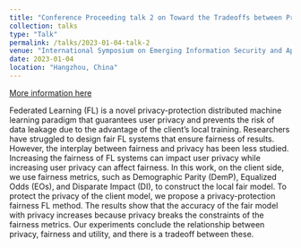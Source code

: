 ```yaml
---
title: "Conference Proceeding talk 2 on Toward the Tradeoffs between Privacy, Fairness and Utility in Federated Learning"
collection: talks
type: "Talk"
permalink: /talks/2023-01-04-talk-2
venue: "International Symposium on Emerging Information Security and Applications (EISA 2023)"
date: 2023-01-04
location: "Hangzhou, China"
---
```


[More information here](https://eisa.compute.dtu.dk/2023/)


Federated Learning (FL) is a novel privacy-protection distributed machine learning paradigm that guarantees user privacy and prevents the risk of data leakage due to the advantage of the client’s local training. Researchers have struggled to design fair FL systems that ensure fairness of results. However, the interplay between fairness and privacy has been less studied. Increasing the fairness of FL systems can impact user privacy while increasing user privacy can affect fairness. In this work, on the client side, we use fairness metrics, such as Demographic Parity (DemP), Equalized Odds (EOs), and Disparate Impact (DI), to construct the local fair model. To protect the privacy of the client model, we propose a privacy-protection fairness FL method. The results show that the accuracy of the fair model with privacy increases because privacy breaks the constraints of the fairness metrics. Our experiments conclude the relationship between privacy, fairness and utility, and there is a tradeoff between these.
